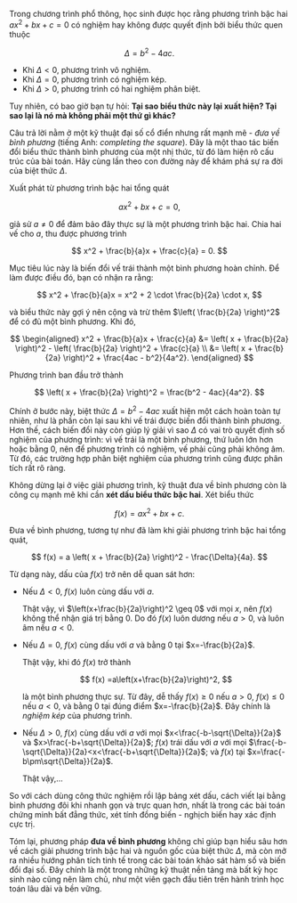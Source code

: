 Trong chương trình phổ thông, học sinh được học rằng phương trình bậc hai $ax^2 + bx + c = 0$ có nghiệm hay không được quyết định bởi biểu thức quen thuộc 

$$
    \Delta = b^2 - 4ac.
$$

- Khi $\Delta < 0$, phương trình vô nghiệm.
- Khi $\Delta = 0$, phương trình có nghiệm kép.
- Khi $\Delta > 0$, phương trình có hai nghiệm phân biệt. 

Tuy nhiên, có bao giờ bạn tự hỏi: **Tại sao biểu thức này lại xuất hiện? Tại sao lại là nó mà không phải một thứ gì khác?**

Câu trả lời nằm ở một kỹ thuật đại số cổ điển nhưng rất mạnh mẽ - *đưa về bình phương* (tiếng Anh: *completing the square*). Đây là một thao tác biến đổi biểu thức thành bình phương của một nhị thức, từ đó làm hiện rõ cấu trúc của bài toán. Hãy cùng lần theo con đường này để khám phá sự ra đời của biệt thức $\Delta$.

Xuất phát từ phương trình bậc hai tổng quát

$$
    ax^2 + bx + c = 0,
$$

giả sử $a \ne 0$ để đảm bảo đây thực sự là một phương trình bậc hai. Chia hai vế cho $a$, thu được phương trình 

$$
x^2 + \frac{b}{a}x + \frac{c}{a} = 0.
$$

Mục tiêu lúc này là biến đổi vế trái thành một bình phương hoàn chỉnh. Để làm được điều đó, bạn có nhận ra rằng:

$$
x^2 + \frac{b}{a}x = x^2 + 2 \cdot \frac{b}{2a} \cdot x,
$$

và biểu thức này gợi ý nên cộng và trừ thêm $\left( \frac{b}{2a} \right)^2$ để có đủ một bình phương. Khi đó,

$$
    \begin{aligned}
        x^2 + \frac{b}{a}x + \frac{c}{a}
            &= \left( x + \frac{b}{2a} \right)^2 - \left( \frac{b}{2a} \right)^2 + \frac{c}{a} \\
            &= \left( x + \frac{b}{2a} \right)^2 + \frac{4ac - b^2}{4a^2}.
    \end{aligned}
$$

Phương trình ban đầu trở thành

$$
\left( x + \frac{b}{2a} \right)^2 = \frac{b^2 - 4ac}{4a^2}.
$$

Chính ở bước này, biệt thức $\Delta = b^2 - 4ac$ xuất hiện một cách hoàn toàn tự nhiên, như là phần còn lại sau khi vế trái được biến đổi thành bình phương. Hơn thế, cách biến đổi này còn giúp lý giải vì sao $\Delta$ có vai trò quyết định số nghiệm của phương trình: vì vế trái là một bình phương, thứ luôn lớn hơn hoặc bằng 0, nên để phương trình có nghiệm, vế phải cũng phải không âm. Từ đó, các trường hợp phân biệt nghiệm của phương trình cũng được phân tích rất rõ ràng.

Không dừng lại ở việc giải phương trình, kỹ thuật đưa về bình phương còn là công cụ mạnh mẽ khi cần **xét dấu biểu thức bậc hai**. Xét biểu thức

$$
    f(x) 
        = ax^2 + bx + c.
$$

Đưa về bình phương, tương tự như đã làm khi giải phương trình bậc hai tổng quát,

$$
    f(x) 
        = a \left( x + \frac{b}{2a} \right)^2 - \frac{\Delta}{4a}.
$$

Từ dạng này, dấu của $f(x)$ trở nên dễ quan sát hơn:  

- Nếu $\Delta < 0$, $f(x)$ luôn cùng dấu với $a$.
    
    Thật vậy, vì $\left(x+\frac{b}{2a}\right)^2 \geq 0$ với mọi $x$, nên $f(x)$ không thể nhận giá trị bằng 0. Do đó $f(x)$ luôn dương nếu $a>0$, và luôn âm nếu $a<0$. 

- Nếu $\Delta = 0$, $f(x)$ cùng dấu với $a$ và bằng 0 tại $x=-\frac{b}{2a}$.
    
    Thật vậy, khi đó $f(x)$ trở thành
    
    $$
        f(x)
            =a\left(x+\frac{b}{2a}\right)^2,
    $$

    là một bình phương thực sự. Từ đây, dễ thấy $f(x)\geq 0$ nếu $a>0$, $f(x)\leq0$ nếu $a<0$, và bằng 0 tại đúng điểm $x=-\frac{b}{2a}$. Đây chính là *nghiệm kép* của phương trình.

- Nếu $\Delta>0$, $f(x)$ cùng dấu với $a$ với mọi $x<\frac{-b-\sqrt{\Delta}}{2a}$ và $x>\frac{-b+\sqrt{\Delta}}{2a}$; $f(x)$ trái dấu với $a$ với mọi $\frac{-b-\sqrt{\Delta}}{2a}<x<\frac{-b+\sqrt{\Delta}}{2a}$; và $f(x)$ tại $x=\frac{-b\pm\sqrt{\Delta}}{2a}$.

    Thật vậy,...

So với cách dùng công thức nghiệm rồi lập bảng xét dấu, cách viết lại bằng bình phương đôi khi nhanh gọn và trực quan hơn, nhất là trong các bài toán chứng minh bất đẳng thức, xét tính đồng biến - nghịch biến hay xác định cực trị.

Tóm lại, phương pháp **đưa về bình phương** không chỉ giúp bạn hiểu sâu hơn về cách giải phương trình bậc hai và nguồn gốc của biệt thức $\Delta$, mà còn mở ra nhiều hướng phân tích tinh tế trong các bài toán khảo sát hàm số và biến đổi đại số. Đây chính là một trong những kỹ thuật nền tảng mà bất kỳ học sinh nào cũng nên làm chủ, như một viên gạch đầu tiên trên hành trình học toán lâu dài và bền vững.